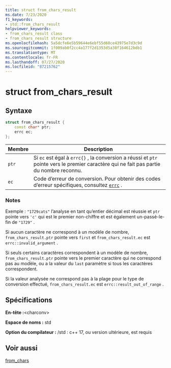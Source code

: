 ```yaml
---
title: struct from_chars_result
ms.date: 7/23/2020
f1_keywords:
- std::from_chars_result
helpviewer_keywords:
- from_chars_result class
- from_chars_result structure
ms.openlocfilehash: 5a5dcfe6e5b59644e6ebf55d68ce43975e7d3c9d
ms.sourcegitcommit: 1f009ab0f2cc4a177f2d1353d5a38f164612bdb1
ms.translationtype: MT
ms.contentlocale: fr-FR
ms.lasthandoff: 07/27/2020
ms.locfileid: "87215762"
---
```

# <a name="from_chars_result-struct"></a>struct from_chars_result

## <a name="syntax"></a>Syntaxe

```cpp
struct from_chars_result {
    const char* ptr;
    errc ec;
};
```

|Membre|Description|
|--|--|
|`ptr`| Si `ec` est égal à `errc{}` , la conversion a réussi et `ptr` pointe vers le premier caractère qui ne fait pas partie du nombre reconnu. |
|`ec` | Code d’erreur de conversion. Pour obtenir des codes d’erreur spécifiques, consultez [`errc`](system-error-enums.md#errc) .|

### <a name="remarks"></a>Notes

Exemple : `"1729cats"` l’analyse en tant qu’entier décimal est réussie et `ptr` pointe vers `'c'` qui est le premier non-chiffre et est également un-passé-le-fin de `"1729"` .

Si aucun caractère ne correspond à un modèle de nombre, `from_chars_result.ptr` pointe vers `first` et `from_chars_result.ec` est `errc::invalid_argument` .

Si seuls certains caractères correspondent à un modèle de nombre, `from_chars_result.ptr` pointe vers le premier caractère qui ne correspond pas au modèle, ou a la valeur du `last` paramètre si tous les caractères correspondent.

Si la valeur analysée ne correspond pas à la plage pour le type de conversion effectué, `from_chars_result.ec` est `errc::result_out_of_range` .

## <a name="requirements"></a>Spécifications

**En-tête :**\<charconv>

**Espace de noms :** std

**Option du compilateur :** /std : c++ 17, ou version ultérieure, est requis

## <a name="see-also"></a>Voir aussi

[from_chars](charconv-functions.md#from_chars)
